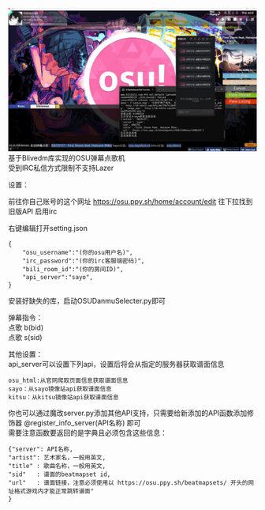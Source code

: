 ![效果演示](https://github.com/hiki8man/OSUDanmuSelecter/blob/main/image/preview.jpg)
基于Blivedm库实现的OSU弹幕点歌机  
受到IRC私信方式限制不支持Lazer


设置：

前往你自己账号的这个网址
https://osu.ppy.sh/home/account/edit
往下拉找到 旧版API 启用irc

右键编辑打开setting.json
```
{
    "osu_username":"(你的osu用户名)",
    "irc_password":"(你的irc客服端密码)",
    "bili_room_id":"(你的房间ID)",
    "api_server":"sayo",
}
```
安装好缺失的库，启动OSUDanmuSelecter.py即可

弹幕指令：  
点歌 b(bid)  
点歌 s(sid)

其他设置：  
api_server可以设置下列api，设置后将会从指定的服务器获取谱面信息   
```
osu_html:从官网爬取页面信息获取谱面信息
sayo：从sayo镜像站api获取谱面信息
kitsu：从kitsu镜像站api获取谱面信息
```
你也可以通过魔改server.py添加其他API支持，只需要给新添加的API函数添加修饰器 @register_info_server(API名称) 即可  
需要注意函数要返回的是字典且必须包含这些信息：
```
{"server": API名称,
"artist": 艺术家名，一般用英文,
"title" : 歌曲名称，一般用英文,
"sid"   : 谱面的beatmapset id,
"url"   : 谱面链接，注意必须使用以 https://osu.ppy.sh/beatmapsets/ 开头的网址格式游戏内才能正常跳转谱面"
}
```
